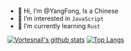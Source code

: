 - 👋 Hi, I’m @YangFong, Is a Chinese
- 👀 I’m interested in `JavaScript`
- 🌱 I’m currently learning `Rust`
<!--
- 💞️ I’m looking to collaborate on ...
- 📫 How to reach me ...
-->
<!---
YangFong/YangFong is a ✨ special ✨ repository because its `README.md` (this file) appears on your GitHub profile.
You can click the Preview link to take a look at your changes.
--->

<!-- ### My Github Actions -->
[![Vortesnail's github stats](https://github-readme-stats.vercel.app/api?username=YangFong&show_icons=true&hide_border=true&hide_title=true&count_private=true&theme=radical)](https://github.com/anuraghazra/github-readme-stats)
[![Top Langs](https://github-readme-stats.vercel.app/api/top-langs/?username=anuraghazra&layout=compact&hide_border=true&theme=radical)](https://github.com/anuraghazra/github-readme-stats)


